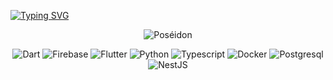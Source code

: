[![Typing SVG](https://readme-typing-svg.demolab.com?font=Fira+Code&size=23&duration=6000&pause=2000&center=true&width=1000&lines=Hi%F0%9F%91%8B!+I'm+RAJOELISON+Aina+Tiavina.+%F0%9F%98%8E;A+passionnate+software+developer+!+%F0%9F%98%8D;learn%2C+share%2C+improve+%F0%9F%A5%B0)](https://git.io/typing-svg)

<p align="center"><img src="https://github-readme-streak-stats.herokuapp.com?user=Poseidon1402&theme=monokai-metallian&hide_border=true&date_format=j%20M%5B%20Y%5D" alt="Poséidon" /></p>

<p align="center">
  <img src="https://img.shields.io/badge/dart-%230175C2.svg?style=for-the-badge&logo=dart&logoColor=white" alt="Dart">
  <img src="https://img.shields.io/badge/firebase-a08021?style=for-the-badge&logo=firebase&logoColor=ffcd34" alt="Firebase">
  <img src="https://img.shields.io/badge/Flutter-%2302569B.svg?style=for-the-badge&logo=Flutter&logoColor=white" alt="Flutter">
  <img src="https://img.shields.io/badge/python-%2302569B?style=for-the-badge&logo=python&logoColor=white" alt="Python">
  <img src="https://img.shields.io/badge/typescript-%23007ACC.svg?style=for-the-badge&logo=typescript&logoColor=white" alt="Typescript")>
  <img src="https://img.shields.io/badge/docker-%230db7ed.svg?style=for-the-badge&logo=docker&logoColor=white" alt="Docker">
  <img src="https://img.shields.io/badge/postgres-%2302569B.svg?style=for-the-badge&logo=postgresql&logoColor=white" alt="Postgresql")>
  <img src="https://img.shields.io/badge/nestjs-%23E0234E.svg?style=for-the-badge&logo=nestjs&logoColor=white" alt="NestJS")>
</p>
